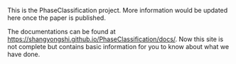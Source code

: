 This is the PhaseClassification project.
More information would be updated here once the paper is published.

The documentations can be found at https://shangyongshi.github.io/PhaseClassification/docs/. Now this site is not complete but contains basic information for you to know about what we have done.
